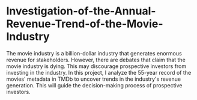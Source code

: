 # Investigation-of-the-Annual-Revenue-Trend-of-the-Movie-Industry

The movie industry is a billion-dollar industry that generates enormous revenue for stakeholders. However, there are debates that claim that the movie industry is dying. This may discourage prospective investors from investing in the industry.
In this project, I analyze the 55-year record of the movies' metadata in TMDb to uncover trends in the industry's revenue generation. This will guide the decision-making process of prospective investors.
